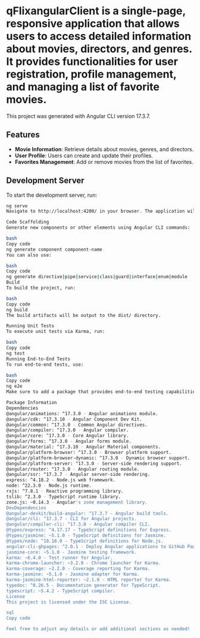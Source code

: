 # qFlixangularClient is a single-page, responsive application that allows users to access detailed information about movies, directors, and genres. It provides functionalities for user registration, profile management, and managing a list of favorite movies.

This project was generated with Angular CLI version 17.3.7.

## Features

- **Movie Information**: Retrieve details about movies, genres, and directors.
- **User Profile**: Users can create and update their profiles.
- **Favorites Management**: Add or remove movies from the list of favorites.

## Development Server

To start the development server, run:

```bash
ng serve
Navigate to http://localhost:4200/ in your browser. The application will automatically reload when you make changes to the source files.

Code Scaffolding
Generate new components or other elements using Angular CLI commands:

bash
Copy code
ng generate component component-name
You can also use:

bash
Copy code
ng generate directive|pipe|service|class|guard|interface|enum|module
Build
To build the project, run:

bash
Copy code
ng build
The build artifacts will be output to the dist/ directory.

Running Unit Tests
To execute unit tests via Karma, run:

bash
Copy code
ng test
Running End-to-End Tests
To run end-to-end tests, use:

bash
Copy code
ng e2e
Make sure to add a package that provides end-to-end testing capabilities before using this command.

Package Information
Dependencies
@angular/animations: ^17.3.0 - Angular animations module.
@angular/cdk: ^17.3.10 - Angular Component Dev Kit.
@angular/common: ^17.3.0 - Common Angular directives.
@angular/compiler: ^17.3.0 - Angular compiler.
@angular/core: ^17.3.0 - Core Angular library.
@angular/forms: ^17.3.0 - Angular forms module.
@angular/material: ^17.3.10 - Angular Material components.
@angular/platform-browser: ^17.3.0 - Browser platform support.
@angular/platform-browser-dynamic: ^17.3.0 - Dynamic browser support.
@angular/platform-server: ^17.3.0 - Server-side rendering support.
@angular/router: ^17.3.0 - Angular routing module.
@angular/ssr: ^17.3.7 - Angular server-side rendering.
express: ^4.18.2 - Node.js web framework.
node: ^22.3.0 - Node.js runtime.
rxjs: ^7.8.1 - Reactive programming library.
tslib: ^2.3.0 - TypeScript runtime library.
zone.js: ~0.14.3 - Angular's zone management library.
DevDependencies
@angular-devkit/build-angular: ^17.3.7 - Angular build tools.
@angular/cli: ^17.3.7 - CLI for Angular projects.
@angular/compiler-cli: ^17.3.0 - Angular compiler CLI.
@types/express: ^4.17.17 - TypeScript definitions for Express.
@types/jasmine: ~5.1.0 - TypeScript definitions for Jasmine.
@types/node: ^18.18.0 - TypeScript definitions for Node.js.
angular-cli-ghpages: ^2.0.1 - Deploy Angular applications to GitHub Pages.
jasmine-core: ~5.1.0 - Jasmine testing framework.
karma: ~6.4.0 - Test runner for Angular.
karma-chrome-launcher: ~3.2.0 - Chrome launcher for Karma.
karma-coverage: ~2.2.0 - Coverage reporting for Karma.
karma-jasmine: ~5.1.0 - Jasmine adapter for Karma.
karma-jasmine-html-reporter: ~2.1.0 - HTML reporter for Karma.
typedoc: ^0.26.5 - Documentation generator for TypeScript.
typescript: ~5.4.2 - TypeScript compiler.
License
This project is licensed under the ISC License.

sql
Copy code

Feel free to adjust any details or add additional sections as needed!
